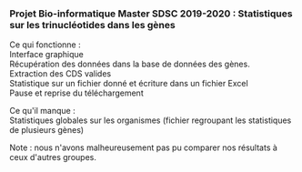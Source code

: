 <h3>Projet Bio-informatique Master SDSC 2019-2020 : Statistiques sur les trinucléotides dans les gènes</h3>

Ce qui fonctionne :<br/>
Interface graphique<br/>
Récupération des données dans la base de données des gènes.<br/>
Extraction des CDS valides<br/>
Statistique sur un fichier donné et écriture dans un fichier Excel<br/>
Pause et reprise du téléchargement<br/>

Ce qu'il manque :<br/>
Statistiques globales sur les organismes (fichier regroupant les statistiques de plusieurs gènes)<br/>

Note : nous n'avons malheureusement pas pu comparer nos résultats à ceux d'autres groupes.<br/>

